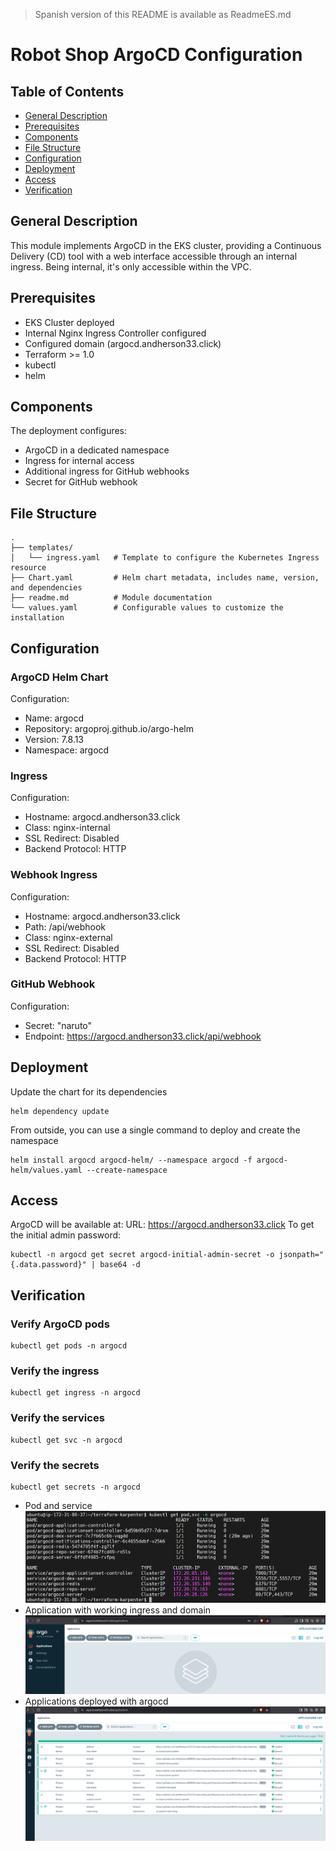 > Spanish version of this README is available as ReadmeES.md

# Robot Shop ArgoCD Configuration
## Table of Contents
* [General Description](#description)
* [Prerequisites](#prerequisites)
* [Components](#components)
* [File Structure](#file-structure)
* [Configuration](#configuration)
* [Deployment](#deployment)
* [Access](#access)
* [Verification](#verification)
  
<a name="description"></a>
## General Description
This module implements ArgoCD in the EKS cluster, providing a Continuous Delivery (CD) tool with a web interface accessible through an internal ingress. Being internal, it's only accessible within the VPC.

<a name="prerequisites"></a>
## Prerequisites
- EKS Cluster deployed
- Internal Nginx Ingress Controller configured
- Configured domain (argocd.andherson33.click)
- Terraform >= 1.0
- kubectl
- helm
  
<a name="components"></a>
## Components
The deployment configures:
- ArgoCD in a dedicated namespace
- Ingress for internal access
- Additional ingress for GitHub webhooks
- Secret for GitHub webhook

<a name="file-structure"></a>
## File Structure
```
.
├── templates/
│   └── ingress.yaml   # Template to configure the Kubernetes Ingress resource
├── Chart.yaml         # Helm chart metadata, includes name, version, and dependencies
├── readme.md          # Module documentation
└── values.yaml        # Configurable values to customize the installation
```

<a name="configuration"></a>
## Configuration
### ArgoCD Helm Chart
Configuration:
- Name: argocd
- Repository: argoproj.github.io/argo-helm
- Version: 7.8.13
- Namespace: argocd

### Ingress
Configuration:
- Hostname: argocd.andherson33.click
- Class: nginx-internal
- SSL Redirect: Disabled
- Backend Protocol: HTTP

### Webhook Ingress
Configuration:
- Hostname: argocd.andherson33.click
- Path: /api/webhook
- Class: nginx-external
- SSL Redirect: Disabled
- Backend Protocol: HTTP

### GitHub Webhook
Configuration:
- Secret: "naruto"
- Endpoint: https://argocd.andherson33.click/api/webhook

<a name="deployment"></a>
## Deployment
Update the chart for its dependencies 
```
helm dependency update
```
From outside, you can use a single command to deploy and create the namespace
```
helm install argocd argocd-helm/ --namespace argocd -f argocd-helm/values.yaml --create-namespace
```

<a name="access"></a>
## Access
ArgoCD will be available at:
URL: https://argocd.andherson33.click
To get the initial admin password:
```
kubectl -n argocd get secret argocd-initial-admin-secret -o jsonpath="{.data.password}" | base64 -d
```

<a name="verification"></a>
## Verification
### Verify ArgoCD pods
```
kubectl get pods -n argocd
```
### Verify the ingress
```
kubectl get ingress -n argocd
```
### Verify the services
```
kubectl get svc -n argocd
```
### Verify the secrets
```
kubectl get secrets -n argocd
```
- Pod and service
![Architecture](https://github.com/Andherson333333/robot-shop/blob/master/Infrastructure-cloud-EKS/infra-node/Argocd-helm/imagenes/argocd-1.png)
- Application with working ingress and domain
![Architecture](https://github.com/Andherson333333/robot-shop/blob/master/Infrastructure-cloud-EKS/infra-node/Argocd-helm/imagenes/argocd-2.png)
- Applications deployed with argocd
![Architecture](https://github.com/Andherson333333/robot-shop/blob/master/Infrastructure-cloud-EKS/infra-node/Argocd-helm/imagenes/argocd-3.png)
